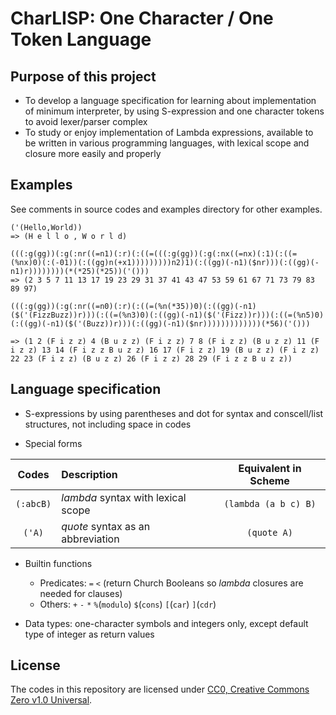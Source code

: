 # CharLISP: One Character / One Token Language

## Purpose of this project

* To develop a language specification for learning about implementation of minimum interpreter, by using S-expression and one character tokens to avoid lexer/parser complex
* To study or enjoy implementation of Lambda expressions, available to be written in various programming languages, with lexical scope and closure more easily and properly

## Examples

See comments in source codes and examples directory for other examples.

```
('(Hello,World))
=> (H e l l o , W o r l d)

(((:g(gg))(:g(:nr((=n1)(:r)(:((=(((:g(gg))(:g(:nx((=nx)(:1)(:((=(%nx)0)(:(-01))(:((gg)n(+x1)))))))))n2)1)(:((gg)(-n1)($nr)))(:((gg)(-n1)r))))))))(*(*25)(*25))('()))
=> (2 3 5 7 11 13 17 19 23 29 31 37 41 43 47 53 59 61 67 71 73 79 83 89 97)

(((:g(gg))(:g(:nr((=n0)(:r)(:((=(%n(*35))0)(:((gg)(-n1)($('(FizzBuzz))r)))(:((=(%n3)0)(:((gg)(-n1)($('(Fizz))r)))(:((=(%n5)0)(:((gg)(-n1)($('(Buzz))r)))(:((gg)(-n1)($nr)))))))))))))(*56)('()))

=> (1 2 (F i z z) 4 (B u z z) (F i z z) 7 8 (F i z z) (B u z z) 11 (F i z z) 13 14 (F i z z B u z z) 16 17 (F i z z) 19 (B u z z) (F i z z) 22 23 (F i z z) (B u z z) 26 (F i z z) 28 29 (F i z z B u z z))
```

## Language specification

* S-expressions by using parentheses and dot for syntax and conscell/list structures, not including space in codes

* Special forms

|Codes|Description|Equivalent in Scheme|
|:---:|:---|:---:|
|`(:abcB)`|*lambda* syntax with lexical scope|`(lambda (a b c) B)`|
|`('A)`|*quote* syntax as an abbreviation|`(quote A)`|

* Builtin functions
	* Predicates: `=` `<` (return Church Booleans so *lambda* closures are needed for clauses)
	* Others: `+` `-` `*` `%`(`modulo`) `$`(`cons`) `[`(`car`) `]`(`cdr`)

* Data types: one-character symbols and integers only, except default type of integer as return values

## License

The codes in this repository are licensed under [CC0, Creative Commons Zero v1.0 Universal](https://creativecommons.org/publicdomain/zero/1.0/).

